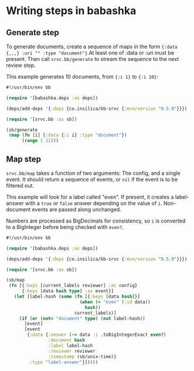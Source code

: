 # Writing steps in babashka

## Generate step

To generate documents, create a sequence of maps in the form `{:data {,,,} :uri "" :type "document"}`.At least one of :data or :uri must be present. Then call `srvc.bb/generate` to stream the sequence to the next review step.

This example generates 10 documents, from `{:i 1}` to `{:i 10}`:

```clojure
#!/usr/bin/env bb

(require '[babashka.deps :as deps])

(deps/add-deps '{:deps {co.insilica/bb-srvc {:mvn/version "0.5.0"}}})

(require '[srvc.bb :as sb])

(sb/generate
 (map (fn [i] {:data {:i i} :type "document"})
      (range 1 11)))
```

## Map step

`srvc.bb/map` takes a function of two arguments: The config, and a single event. It should return a sequence of events, or `nil` if the event is to be filtered out.

This example will look for a label called "even". If present, it creates a label-answer with a `true` or `false` answer depending on the value of `i`. Non-document events are passed along unchanged.

Numbers are processed as BigDecimals for consistency, so `i` is converted to a BigInteger before being checked with `even?`.

```clojure
#!/usr/bin/env bb

(require '[babashka.deps :as deps])

(deps/add-deps '{:deps {co.insilica/bb-srvc {:mvn/version "0.5.0"}}})

(require '[srvc.bb :as sb])

(sb/map
 (fn [{:keys [current_labels reviewer] :as config}
      {:keys [data hash type] :as event}]
   (let [label-hash (some (fn [{:keys [data hash]}]
                            (when (= "even" (:id data))
                              hash))
                          current_labels)]
     (if (or (not= "document" type) (not label-hash))
       [event]
       [event
        {:data {:answer (-> data :i .toBigIntegerExact even?)
                :document hash
                :label label-hash
                :reviewer reviewer
                :timestamp (sb/unix-time)}
         :type "label-answer"}]))))
```
